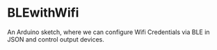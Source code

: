 # BLEwithWifi
An Arduino sketch, where we can configure Wifi Credentials via BLE in JSON and control output devices.

